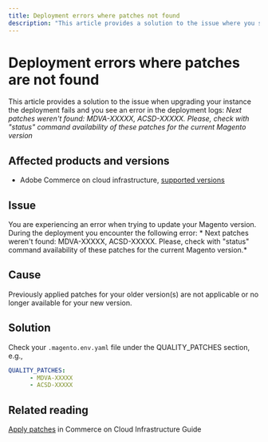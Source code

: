 ```yaml
---
title: Deployment errors where patches not found
description: "This article provides a solution to the issue where you see an error *Next patches weren't found: <MDVA-XXXXX>, <ACSD-XXXXX>. Please, check with 'status' command availability of these patches for the current Magento version*."
---
```


# Deployment errors where patches are not found

This article provides a solution to the issue when upgrading your instance the deployment fails and you see an error in the deployment logs: *Next patches weren't found: MDVA-XXXXX, ACSD-XXXXX. Please, check with "status" command availability of these patches for the current Magento version*

## Affected products and versions

* Adobe Commerce on cloud infrastructure, [supported versions](https://magento.com/sites/default/files/magento-software-lifecycle-policy.pdf)


## Issue

You are experiencing an error when trying to update your Magento version. During the deployment you encounter the following error: * Next patches weren't found: MDVA-XXXXX, ACSD-XXXXX. Please, check with "status" command availability of these patches for the current Magento version.*

## Cause

Previously applied patches for your older version(s) are not applicable or no longer available for your new version.

## Solution

Check your `.magento.env.yaml` file under the QUALITY_PATCHES section, e.g.,

```yaml
QUALITY_PATCHES:
      - MDVA-XXXXX
      - ACSD-XXXXX
```

## Related reading

[Apply patches](/docs/commerce-cloud-service/user-guide/develop/upgrade/apply-patches.html?lang=en#apply-a-patch-in-a-local-environment) in Commerce on Cloud Infrastructure Guide
